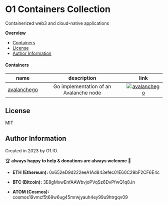 # O1 Containers Collection

Containerized web3 and cloud-native applications

**Overview**
  - [Containers](#containers)
  - [License](#license)
  - [Author Information](#author-information)

#### Containers

| name | description | link |
| :---: | :---: | :---: |
| [avalanchego](./avalanchego) | Go implementation of an Avalanche node | [![avalanchego](https://img.shields.io/docker/pulls/0labs/avalanchego?style=flat)](https://hub.docker.com/repository/docker/0labs/avalanchego) |

License
-------

MIT

Author Information
------------------

Created in 2023 by O1.IO.

🏆 **always happy to help & donations are always welcome** 💸

* **ETH (Ethereum):** 0x652eD9d222eeA1Ad843efec01E60C29bF2CF6E4c

* **BTC (Bitcoin):** 3E8gMxwEnfAAWbvjoPVqSz6DvPfwQ1q8Jn

* **ATOM (Cosmos):** cosmos19vmcf5t68w6ug45mrwjyauh4ey99u9htrgqv09
